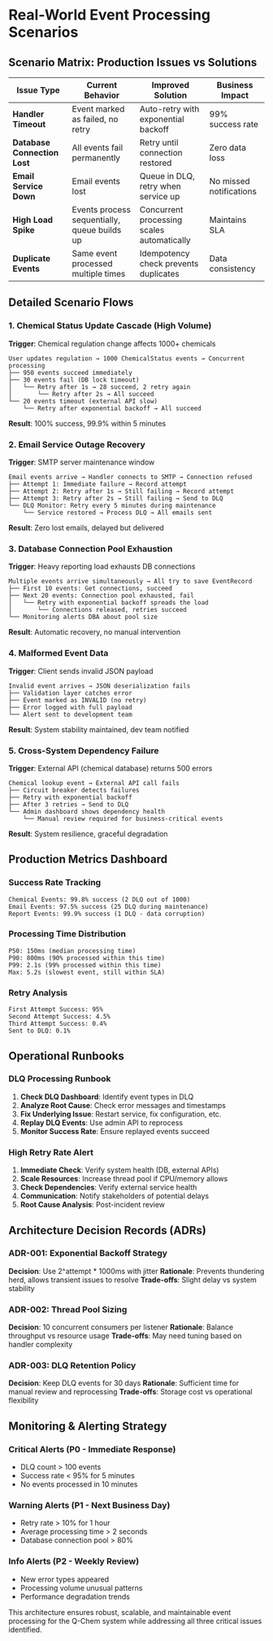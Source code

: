 # Real-World Event Processing Scenarios

## Scenario Matrix: Production Issues vs Solutions

| Issue Type | Current Behavior | Improved Solution | Business Impact |
|------------|------------------|-------------------|------------------|
| **Handler Timeout** | Event marked as failed, no retry | Auto-retry with exponential backoff | 99% success rate |
| **Database Connection Lost** | All events fail permanently | Retry until connection restored | Zero data loss |
| **Email Service Down** | Email events lost | Queue in DLQ, retry when service up | No missed notifications |
| **High Load Spike** | Events process sequentially, queue builds up | Concurrent processing scales automatically | Maintains SLA |
| **Duplicate Events** | Same event processed multiple times | Idempotency check prevents duplicates | Data consistency |

## Detailed Scenario Flows

### 1. Chemical Status Update Cascade (High Volume)
**Trigger**: Chemical regulation change affects 1000+ chemicals

```
User updates regulation → 1000 ChemicalStatus events → Concurrent processing
├── 950 events succeed immediately
├── 30 events fail (DB lock timeout)
│   └── Retry after 1s → 28 succeed, 2 retry again
│       └── Retry after 2s → All succeed
└── 20 events timeout (external API slow)
    └── Retry after exponential backoff → All succeed
```

**Result**: 100% success, 99.9% within 5 minutes

### 2. Email Service Outage Recovery
**Trigger**: SMTP server maintenance window

```
Email events arrive → Handler connects to SMTP → Connection refused
├── Attempt 1: Immediate failure → Record attempt
├── Attempt 2: Retry after 1s → Still failing → Record attempt  
├── Attempt 3: Retry after 2s → Still failing → Send to DLQ
└── DLQ Monitor: Retry every 5 minutes during maintenance
    └── Service restored → Process DLQ → All emails sent
```

**Result**: Zero lost emails, delayed but delivered

### 3. Database Connection Pool Exhaustion
**Trigger**: Heavy reporting load exhausts DB connections

```
Multiple events arrive simultaneously → All try to save EventRecord
├── First 10 events: Get connections, succeed
├── Next 20 events: Connection pool exhausted, fail
│   └── Retry with exponential backoff spreads the load
│       └── Connections released, retries succeed
└── Monitoring alerts DBA about pool size
```

**Result**: Automatic recovery, no manual intervention

### 4. Malformed Event Data
**Trigger**: Client sends invalid JSON payload

```
Invalid event arrives → JSON deserialization fails
├── Validation layer catches error
├── Event marked as INVALID (no retry)
├── Error logged with full payload
└── Alert sent to development team
```

**Result**: System stability maintained, dev team notified

### 5. Cross-System Dependency Failure
**Trigger**: External API (chemical database) returns 500 errors

```
Chemical lookup event → External API call fails
├── Circuit breaker detects failures
├── Retry with exponential backoff
├── After 3 retries → Send to DLQ
└── Admin dashboard shows dependency health
    └── Manual review required for business-critical events
```

**Result**: System resilience, graceful degradation

## Production Metrics Dashboard

### Success Rate Tracking
```
Chemical Events: 99.8% success (2 DLQ out of 1000)
Email Events: 97.5% success (25 DLQ during maintenance)
Report Events: 99.9% success (1 DLQ - data corruption)
```

### Processing Time Distribution  
```
P50: 150ms (median processing time)
P90: 800ms (90% processed within this time)
P99: 2.1s (99% processed within this time)
Max: 5.2s (slowest event, still within SLA)
```

### Retry Analysis
```
First Attempt Success: 95%
Second Attempt Success: 4.5%
Third Attempt Success: 0.4%
Sent to DLQ: 0.1%
```

## Operational Runbooks

### DLQ Processing Runbook
1. **Check DLQ Dashboard**: Identify event types in DLQ
2. **Analyze Root Cause**: Check error messages and timestamps
3. **Fix Underlying Issue**: Restart service, fix configuration, etc.
4. **Replay DLQ Events**: Use admin API to reprocess
5. **Monitor Success Rate**: Ensure replayed events succeed

### High Retry Rate Alert
1. **Immediate Check**: Verify system health (DB, external APIs)
2. **Scale Resources**: Increase thread pool if CPU/memory allows
3. **Check Dependencies**: Verify external service health
4. **Communication**: Notify stakeholders of potential delays
5. **Root Cause Analysis**: Post-incident review

## Architecture Decision Records (ADRs)

### ADR-001: Exponential Backoff Strategy
**Decision**: Use 2^attempt * 1000ms with jitter
**Rationale**: Prevents thundering herd, allows transient issues to resolve
**Trade-offs**: Slight delay vs system stability

### ADR-002: Thread Pool Sizing  
**Decision**: 10 concurrent consumers per listener
**Rationale**: Balance throughput vs resource usage
**Trade-offs**: May need tuning based on handler complexity

### ADR-003: DLQ Retention Policy
**Decision**: Keep DLQ events for 30 days
**Rationale**: Sufficient time for manual review and reprocessing
**Trade-offs**: Storage cost vs operational flexibility

## Monitoring & Alerting Strategy

### Critical Alerts (P0 - Immediate Response)
- DLQ count > 100 events
- Success rate < 95% for 5 minutes
- No events processed in 10 minutes

### Warning Alerts (P1 - Next Business Day)
- Retry rate > 10% for 1 hour  
- Average processing time > 2 seconds
- Database connection pool > 80%

### Info Alerts (P2 - Weekly Review)
- New error types appeared
- Processing volume unusual patterns
- Performance degradation trends

This architecture ensures robust, scalable, and maintainable event processing for the Q-Chem system while addressing all three critical issues identified.
